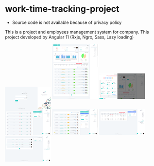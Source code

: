 # work-time-tracking-project
* Source code is not available because of privacy policy

This is a project and employees management system for company.
This project developed by Angular 11 (Rxjs, Ngrx, Sass, Lazy loading)


<img src = "https://github.com/linzstadler/work-time-tracking-project/blob/0a9717f05561021223560d00f038817656a04550/login.PNG" style="vertical-align:middle" title = "work-time-tracking-project" width = "30%"/>   <img src = "https://github.com/linzstadler/work-time-tracking-project/blob/0a9717f05561021223560d00f038817656a04550/dashboard.png" title = "work-time-tracking-project" width = "30%"/>   <img src = "https://github.com/linzstadler/work-time-tracking-project/blob/0a9717f05561021223560d00f038817656a04550/lunch.png" title = "work-time-tracking-project" width = "30%"/>   <img src = "https://github.com/linzstadler/work-time-tracking-project/blob/0a9717f05561021223560d00f038817656a04550/presence.png" title = "work-time-tracking-project" width = "30%"/>   <img src = "https://github.com/linzstadler/work-time-tracking-project/blob/0a9717f05561021223560d00f038817656a04550/tasks.png" title = "work-time-tracking-project" width = "30%"/>   <img src = "https://github.com/linzstadler/work-time-tracking-project/blob/0a9717f05561021223560d00f038817656a04550/report.png" title = "work-time-tracking-project" width = "30%"/>   <img src = "https://github.com/linzstadler/work-time-tracking-project/blob/0a9717f05561021223560d00f038817656a04550/report-lunch.png" title = "work-time-tracking-project" width = "30%"/>

